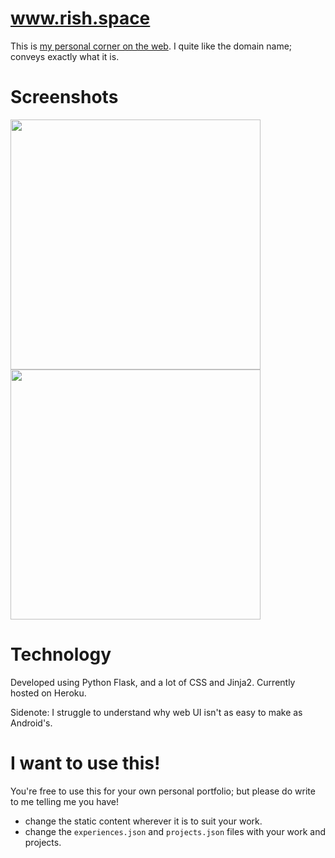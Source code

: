 # www.rish.space

This is [my personal corner on the web](http://rish.space). I quite like the domain name; conveys exactly what it is. 


# Screenshots
<p float="left">
  <img src="https://raw.githubusercontent.com/crearo/portfolio/master/screenshots/home.png" width="400">
  <img src="https://raw.githubusercontent.com/crearo/portfolio/master/screenshots/timeline.png" width="400">
</p>

# Technology

Developed using Python Flask, and a lot of CSS and Jinja2.
Currently hosted on Heroku. 

Sidenote: I struggle to understand why web UI isn't as easy to make as Android's.

# I want to use this!

You're free to use this for your own personal portfolio; but please do write to me telling me you have!
 
 - change the static content wherever it is to suit your work.
 - change the `experiences.json` and `projects.json` files with your work and projects. 
